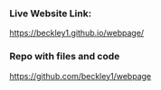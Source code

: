 
### Live Website Link:

https://beckley1.github.io/webpage/

### Repo with files and code

https://github.com/beckley1/webpage
